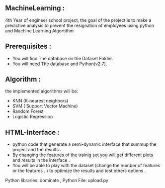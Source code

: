 ## MachineLearning :
 
4th Year of engineer school project, the goal of the project is to make a predictive analysis to prevent the resignation of employees using python and Machine Learning Algortithm

## Prerequisites :

- You will find The database on the Dataset Folder.
- You will need The database and Python(v2.7). 

## Algorithm :

the implemented algorithms will be:

- KNN (K-nearest neighbors)
- SVM ( Support Vector Machine)
- Random Forest
- Logistic Regression

## HTML-Interface :

- python code that generate a semi-dynamic interface that summup the project and the results .
- By changing the features of the trainig set you will get different plots and results in the interface .
- You will be able to play with the dataset (change the number of features or the features ..) to optimize the results and test others options .

Python libraries: dominate ,
Python File: upload.py 

 
